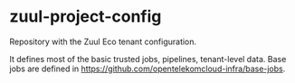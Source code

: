# zuul-project-config

Repository with the Zuul Eco tenant configuration.

It defines most of the basic trusted jobs, pipelines, tenant-level data.
Base jobs are defined in https://github.com/opentelekomcloud-infra/base-jobs.
